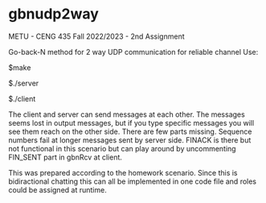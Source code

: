 # gbnudp2way

METU - CENG 435 
Fall 2022/2023 - 2nd Assignment


Go-back-N method for 2 way UDP communication for reliable channel
Use:

$make

$./server <server-port-number>

$./client <server-ip-address> <server-port-number>

The client and server can send messages at each other. The messages seems lost in output messages, but if you type specific messages you will see them reach on the other side. 
There are few parts missing. Sequence numbers fail at longer messages sent by server side. FINACK is there but not functional in this scenario but can play around by uncommenting FIN_SENT part in gbnRcv at client. 

This was prepared according to the homework scenario. Since this is bidiractional chatting this can all be implemented in one code file and roles could be assigned at runtime.  
